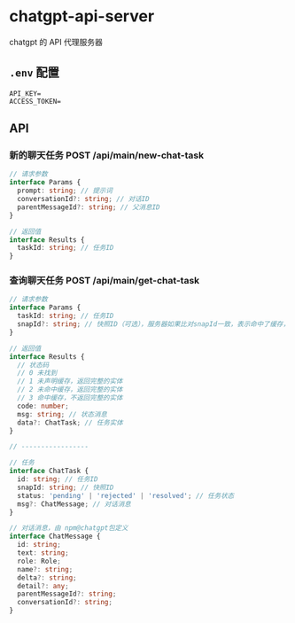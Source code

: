# chatgpt-api-server

chatgpt 的 API 代理服务器

## `.env` 配置

```
API_KEY=
ACCESS_TOKEN=

```

## API

### 新的聊天任务 POST /api/main/new-chat-task

```ts
// 请求参数
interface Params {
  prompt: string; // 提示词
  conversationId?: string; // 对话ID
  parentMessageId?: string; // 父消息ID
}

// 返回值
interface Results {
  taskId: string; // 任务ID
}
```

### 查询聊天任务 POST /api/main/get-chat-task

```ts
// 请求参数
interface Params {
  taskId: string; // 任务ID
  snapId?: string; // 快照ID（可选），服务器如果比对snapId一致，表示命中了缓存，不会返回完整数据
}

// 返回值
interface Results {
  // 状态码
  // 0 未找到
  // 1 未声明缓存，返回完整的实体
  // 2 未命中缓存，返回完整的实体
  // 3 命中缓存，不返回完整的实体
  code: number;
  msg: string; // 状态消息
  data?: ChatTask; // 任务实体
}

// -----------------

// 任务
interface ChatTask {
  id: string; // 任务ID
  snapId: string; // 快照ID
  status: 'pending' | 'rejected' | 'resolved'; // 任务状态
  msg?: ChatMessage; // 对话消息
}

// 对话消息，由 npm@chatgpt包定义
interface ChatMessage {
  id: string;
  text: string;
  role: Role;
  name?: string;
  delta?: string;
  detail?: any;
  parentMessageId?: string;
  conversationId?: string;
}
```
